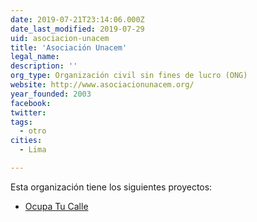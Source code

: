 ```yaml
---
date: 2019-07-21T23:14:06.000Z
date_last_modified: 2019-07-29
uid: asociacion-unacem
title: 'Asociación Unacem'
legal_name: 
description: ''
org_type: Organización civil sin fines de lucro (ONG)
website: http://www.asociacionunacem.org/
year_founded: 2003
facebook: 
twitter: 
tags:
  - otro
cities: 
  - Lima

---
```


Esta organización tiene los siguientes proyectos:

- [Ocupa Tu Calle](/proyectos/ocupa-tu-calle)
